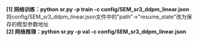 **[1] 网络训练：python sr.py -p train -c config/SEM_sr3_ddpm_linear.json**<br>     将config/SEM_sr3_ddpm_linear.json文件中的"path"→"resume_state"改为保存的模型参数地址<br>
**[2] 网络推理：python sr.py -p val -c config/SEM_sr3_ddpm_linear.json**
